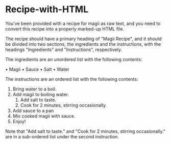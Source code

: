 # Recipe-with-HTML

You've been provided with a recipe for magii as raw text, and you need to convert this recipe into a properly marked-up HTML file.

The recipe should have a primary heading of "Magii Recipe", and it should be divided into two sections, the ingredients and the instructions, with the headings "Ingredients" and "Instructions", respectively.

The ingredients are an unordered list with the following contents:

• Magii
• Sauce
• Salt
• Water

The instructions are an ordered list with the following contents:

1. Bring water to a boil.
2. Add magii to boiling water.
   1. Add salt to taste.
   2. Cook for 2 minutes, stirring occasionally.
3. Add  sauce to a pan
4. Mix cooked magii with sauce.
5. Enjoy!

Note that "Add salt to taste." and "Cook for 2 minutes, stirring occasionally." are in a sub-ordered list under the second instruction.
